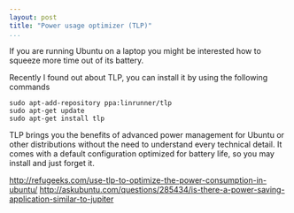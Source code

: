```yaml
---
layout: post
title: "Power usage optimizer (TLP)"
...
```


If you are running Ubuntu on a laptop you might be interested how to squeeze more time out of its battery.

Recently I found out about TLP, you can install it by using the following commands

```
sudo apt-add-repository ppa:linrunner/tlp
sudo apt-get update
sudo apt-get install tlp
```

TLP brings you the benefits of advanced power management for Ubuntu or other distributions without the need to understand every technical detail. It comes with a default configuration optimized for battery life, so you may install and just forget it.


http://refugeeks.com/use-tlp-to-optimize-the-power-consumption-in-ubuntu/
http://askubuntu.com/questions/285434/is-there-a-power-saving-application-similar-to-jupiter